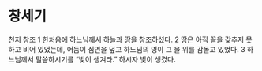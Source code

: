 # 창세기 

천지 창조 1 한처음에 하느님께서 하늘과 땅을 창조하셨다. 2 땅은 아직 꼴을 갖추지 못하고 비어 있었는데, 어둠이 심연을 덮고 하느님의 영이 그 물 위를 감돌고 있었다. 3 하느님께서 말씀하시기를 “빛이 생겨라.” 하시자 빛이 생겼다.

